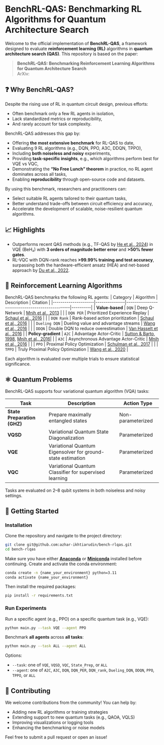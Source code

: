 # BenchRL-QAS: Benchmarking RL Algorithms for Quantum Architecture Search

Welcome to the official implementation of **BenchRL-QAS**, a framework designed to evaluate **reinforcement learning (RL)** algorithms in **quantum architecture search (QAS)**. This repository is based on the paper:

> **BenchRL-QAS: Benchmarking Reinforcement Learning Algorithms for Quantum Architecture Search**  
> ArXiv:


## ❓ Why BenchRL-QAS?

Despite the rising use of RL in quantum circuit design, previous efforts:
- Often benchmark only a few RL agents in isolation,
- Lack standardized metrics or reproducibility,
- And rarely account for task complexity.

BenchRL-QAS addresses this gap by:
- Offering **the most extensive benchmark** for RL-QAS to date,
- Evaluating 9 RL algorithms (e.g., DQN, PPO, A3C, DDQN, TPPO),
- Including **both noiseless and noisy** experiments,
- Providing **task-specific insights**, e.g., which algorithms perform best for VQE vs VQC,
- Demonstrating the **“No Free Lunch” theorem** in practice, no RL agent dominates across all tasks,
- Enabling **reproducibility** through open-source code and datasets.

By using this benchmark, researchers and practitioners can:
- Select suitable RL agents tailored to their quantum tasks,
- Better understand trade-offs between circuit efficiency and accuracy,
- Accelerate the development of scalable, noise-resilient quantum algorithms.

## 📈 Highlights

- Outperforms recent QAS methods (e.g., TF-QAS by [He et al., 2024](https://ojs.aaai.org/index.php/AAAI/article/view/29135)) in VQE (BeH₂) with **3 orders of magnitude better error** and **>50% fewer gates**.
- RL-VQC with DQN-rank reaches **>99.99% training and test accuracy**, surpassing both the hardware-efficient ansatz (HEA) and net-based approach by [Du et al., 2022](https://www.nature.com/articles/s41534-022-00570-y).


## 🧠 Reinforcement Learning Algorithms

BenchRL-QAS benchmarks the following RL agents:
| Category            | Algorithm     | Description                                     | Citation |
|---------------------|---------------|-------------------------------------------------|----------|
| **Value-based**     | `DQN`         | Deep Q-Network                                  | [Mnih et al., 2013](https://arxiv.org/abs/1312.5602) |
|                     | `DQN PER`     | Prioritized Experience Replay                   | [Schaul et al., 2016](https://arxiv.org/abs/1511.05952) |
|                     | `DQN Rank`    | Rank-based action prioritization                | [Schaul et al., 2016](https://arxiv.org/abs/1511.05952) |
|                     | `Dueling DQN` | Dueling value and advantage streams             | [Wang et al., 2016](https://arxiv.org/abs/1511.06581) |
|                     | `DDQN`        | Double DQN to reduce overestimation             | [Van Hasselt et al., 2016](https://ojs.aaai.org/index.php/AAAI/article/view/10295) |
| **Policy-gradient** | `A2C`         | Advantage Actor-Critic                          | [Sutton & Barto, 1998](https://web.stanford.edu/class/psych209/Readings/SuttonBartoIPRLBook2ndEd.pdf), [Mnih et al., 2016](https://proceedings.mlr.press/v48/mniha16.html)|
|                     | `A3C`         | Asynchronous Advantage Actor-Critic             | [Mnih et al., 2016](https://proceedings.mlr.press/v48/mniha16.html) |
|                     | `PPO`         | Proximal Policy Optimization                    | [Schulman et al., 2017](https://arxiv.org/abs/1707.06347) |
|                     | `TPPO`        | Truly Proximal Policy Optimization              | [Wang et al., 2020](https://arxiv.org/abs/1903.07940) |

Each algorithm is evaluated over multiple trials to ensure statistical significance.



## ⚛️ Quantum Problems

BenchRL-QAS supports four variational quantum algorithm (VQA) tasks:

| Task                        | Description                                                           | Action Type        |
|-----------------------------|-----------------------------------------------------------------------|--------------------|
| **State Preparation (GHZ)** | Prepare maximally entangled states                                    | Non-parameterized  |
| **VQSD**                    | Variational Quantum State Diagonalization                             | Parameterized      |
| **VQE**                     | Variational Quantum Eigensolver for ground-state estimation            | Parameterized      |
| **VQC**                     | Variational Quantum Classifier for supervised learning                 | Parameterized      |

Tasks are evaluated on 2–8 qubit systems in both noiseless and noisy settings.




## 🚀 Getting Started

### Installation

Clone the repository and navigate to the project directory:

```bash
git clone git@github.com:azhar-ikhtiarudin/bench-rlqas.git
cd bench-rlqas
```
Make sure you have either **[Anaconda](https://www.anaconda.com/)** or **[Miniconda](https://docs.conda.io/en/latest/miniconda.html)** installed before continuing.
Create and activate the conda environment:
```bash
conda create -n {name_your_environment} python=3.11
conda activate {name_your_environment}
```

Then install the required packages:

```bash
pip install -r requirements.txt
```

### Run Experiments

Run a specific agent (e.g., PPO) on a specific quantum task (e.g., VQE):

```bash
python main.py --task VQE --agent PPO
```

Benchmark **all agents** across **all tasks**:

```bash
python main.py --task ALL --agent ALL
```

Options:
- `--task`: one of `VQE`, `VQSD`, `VQC`, `State_Prep`, or `ALL`
- `--agent`: one of `A2C`, `A3C`, `DQN`, `DQN_PER`, `DQN_rank`, `Dueling_DQN`, `DDQN`, `PPO`, `TPPO`, or `ALL`



## 🤝 Contributing

We welcome contributions from the community! You can help by:

- Adding new RL algorithms or training strategies
- Extending support to new quantum tasks (e.g., QAOA, VQLS)
- Improving visualizations or logging tools
- Enhancing the benchmarking or noise models

Feel free to submit a pull request or open an issue!
